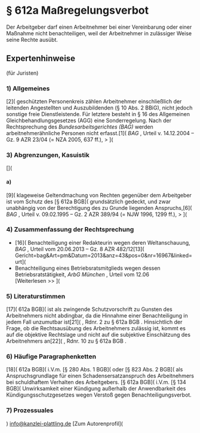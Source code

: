 # § 612a Maßregelungsverbot
Der Arbeitgeber darf einen Arbeitnehmer bei einer Vereinbarung oder einer Maßnahme nicht benachteiligen, weil der Arbeitnehmer in zulässiger Weise seine Rechte ausübt.
## Expertenhinweise
(für Juristen)
### 1) Allgemeines
[2]( geschützten Personenkreis zählen Arbeitnehmer einschließlich der leitenden Angestellten und Auszubildenden (§ 10 Abs. 2 BBiG), nicht jedoch sonstige freie Dienstleistende. Für letztere besteht in § 16 des Allgemeinen Gleichbehandlungsgesetzes (AGG) eine Sonderregelung. Nach der Rechtsprechung des _Bundesarbeitsgerichtes (BAG)_ werden arbeitnehmerähnliche Personen nicht erfasst.[1]( _BAG_ , Urteil v. 14.12.2004 – Gz. 9 AZR 23/04 (= NZA 2005, 637 ff.), > ](
### 3) Abgrenzungen, Kasuistik
[](
#### a)
[9]( klageweise Geltendmachung von Rechten gegenüber dem Arbeitgeber ist vom Schutz des [§ 612a BGB]( grundsätzlich gedeckt, und zwar unabhängig von der Berechtigung des zu Grunde liegenden Anspruchs,[6]( _BAG_ , Urteil v. 09.02.1995 – Gz. 2 AZR 389/94 (= NJW 1996, 1299 ff.), > ](
### 4) Zusammenfassung der Rechtsprechung
* [16]( Benachteiligung einer Redakteurin wegen deren Weltanschauung, _BAG_ , Urteil vom 20.06.2013 – Gz. 8 AZR 482/12[13]( Gericht=bag&Art=pm&Datum=2013&anz=43&pos=0&nr=16967&linked=urt](
* Benachteiligung eines Betriebsratsmitglieds wegen dessen Betriebsratstätigkeit, _ArbG München_ , Urteil vom 12.06  
[Weiterlesen >> ](
### 5) Literaturstimmen
[17]( 612a BGB]( ist als zwingende Schutzvorschrift zu Gunsten des Arbeitnehmers nicht abdingbar, da die Hinnahme einer Benachteiligung in jedem Fall unzumutbar ist[21]( , Rdnr. 2 zu § 612a BGB .
Hinsichtlich der Frage, ob die Rechtsausübung des Arbeitnehmers zulässig ist, kommt es auf die objektive Rechtslage und nicht auf die subjektive Einschätzung des Arbeitnehmers an[22]( , Rdnr. 10 zu § 612a BGB .
### 6) Häufige Paragraphenketten
[18]( 612a BGB]( i.V.m. [§ 280 Abs. 1 BGB]( oder [§ 823 Abs. 2 BGB]( als Anspruchsgrundlage für einen Schadensersatzanspruch des Arbeitnehmers bei schuldhaftem Verhalten des Arbeitgebers.
[§ 612a BGB]( i.V.m. [§ 134 BGB]( Unwirksamkeit einer Kündigung außerhalb der Anwendbarkeit des Kündigungsschutzgesetzes wegen Verstoß gegen Benachteiligungsverbot.
### 7) Prozessuales
) info@kanzlei-plattling.de [Zum Autorenprofil](